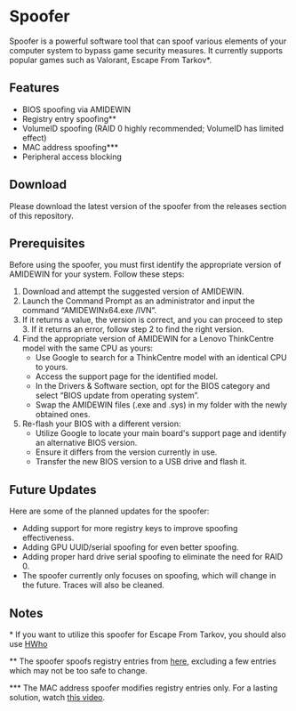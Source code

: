 <!DOCTYPE html>
<html>
<head>
	<meta charset="UTF-8">
	<meta name="viewport" content="width=device-width, initial-scale=1.0">
</head>
<body>
	<h1>Spoofer</h1>
	<p>Spoofer is a powerful software tool that can spoof various elements of your computer system to bypass game security measures. It currently supports popular games such as Valorant, Escape From Tarkov*.</p>
<h2>Features</h2>
<ul>
	<li>BIOS spoofing via AMIDEWIN</li>
	<li>Registry entry spoofing**</li>
	<li>VolumeID spoofing (RAID 0 highly recommended; VolumeID has limited effect)</li>
	<li>MAC address spoofing***</li>
	<li>Peripheral access blocking</li>
</ul>

<h2>Download</h2>
<p>Please download the latest version of the spoofer from the releases section of this repository.</p>

<h2>Prerequisites</h2>
<p>Before using the spoofer, you must first identify the appropriate version of AMIDEWIN for your system. Follow these steps:</p>
<ol>
	<li>Download and attempt the suggested version of AMIDEWIN.</li>
	<li>Launch the Command Prompt as an administrator and input the command “AMIDEWINx64.exe /IVN”.</li>
	<li>If it returns a value, the version is correct, and you can proceed to step 3. If it returns an error, follow step 2 to find the right version.</li>
	<li>Find the appropriate version of AMIDEWIN for a Lenovo ThinkCentre model with the same CPU as yours:
		<ul>
			<li>Use Google to search for a ThinkCentre model with an identical CPU to yours.</li>
			<li>Access the support page for the identified model.</li>
			<li>In the Drivers &amp; Software section, opt for the BIOS category and select “BIOS update from operating system”.</li>
			<li>Swap the AMIDEWIN files (.exe and .sys) in my folder with the newly obtained ones.</li>
		</ul>
	</li>
	<li>Re-flash your BIOS with a different version:
		<ul>
			<li>Utilize Google to locate your main board's support page and identify an alternative BIOS version.</li>
			<li>Ensure it differs from the version currently in use.</li>
			<li>Transfer the new BIOS version to a USB drive and flash it.</li>
		</ul>
	</li>
</ol>

<h2>Future Updates</h2>
<p>Here are some of the planned updates for the spoofer:</p>
<ul>
	<li>Adding support for more registry keys to improve spoofing effectiveness.</li>
	<li>Adding GPU UUID/serial spoofing for even better spoofing.</li>
	<li>Adding proper hard drive serial spoofing to eliminate the need for RAID 0.</li>
  <li>The spoofer currently only focuses on spoofing, which will change in the future. Traces will also be cleaned.</li>
</ul>

<h2>Notes</h2>
<p>* If you want to utilize this spoofer for Escape From Tarkov, you should also use <a href="https://www.unknowncheats.me/forum/escape-from-tarkov/494040-hwho-slightly-fun-bsg-launcher-hwid-check-bypass.html">HWho</a></p>
<p>** The spoofer spoofs registry entries from <a href="https://github.com/volatilityfoundation/artifacts/tree/master/Microsoft/Windows/Registry%20Keys">here</a>, excluding a few entries which may not be too safe to change.</p>
<p>*** The MAC address spoofer modifies registry entries only. For a lasting solution, watch <a href="https://www.youtube.com/watch?v=wgJr5F0S8f4">this video</a>.</p>
</body>
</html>
